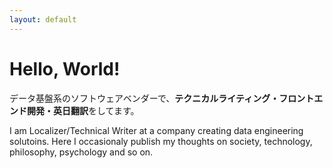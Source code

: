 ```yaml
---
layout: default
---
```

# Hello, World!

データ基盤系のソフトウェアベンダーで、**テクニカルライティング・フロントエンド開発・英日翻訳**をしてます。


I am Localizer/Technical Writer at a company creating data engineering solutoins.
Here I occasionaly publish my thoughts on society, technology, philosophy, psychology and so on.